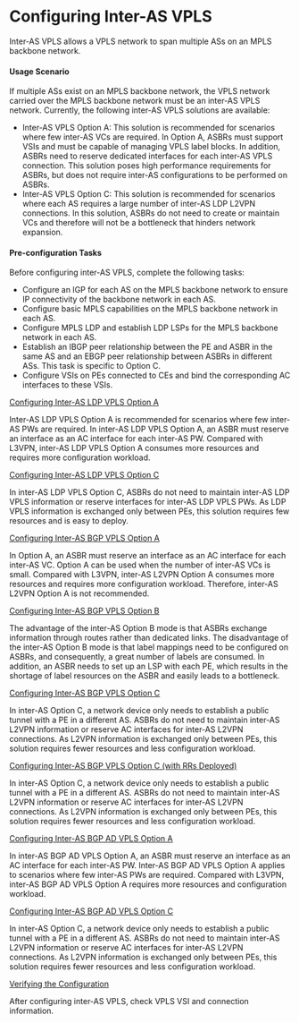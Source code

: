 Configuring Inter-AS VPLS
=========================

Inter-AS VPLS allows a VPLS network to span multiple ASs on an MPLS backbone network.

#### Usage Scenario

If multiple ASs exist on an MPLS backbone network, the VPLS network carried over the MPLS backbone network must be an inter-AS VPLS network. Currently, the following inter-AS VPLS solutions are available:

* Inter-AS VPLS Option A: This solution is recommended for scenarios where few inter-AS VCs are required. In Option A, ASBRs must support VSIs and must be capable of managing VPLS label blocks. In addition, ASBRs need to reserve dedicated interfaces for each inter-AS VPLS connection. This solution poses high performance requirements for ASBRs, but does not require inter-AS configurations to be performed on ASBRs.
* Inter-AS VPLS Option C: This solution is recommended for scenarios where each AS requires a large number of inter-AS LDP L2VPN connections. In this solution, ASBRs do not need to create or maintain VCs and therefore will not be a bottleneck that hinders network expansion.


#### Pre-configuration Tasks

Before configuring inter-AS VPLS, complete the following tasks:

* Configure an IGP for each AS on the MPLS backbone network to ensure IP connectivity of the backbone network in each AS.
* Configure basic MPLS capabilities on the MPLS backbone network in each AS.
* Configure MPLS LDP and establish LDP LSPs for the MPLS backbone network in each AS.
* Establish an IBGP peer relationship between the PE and ASBR in the same AS and an EBGP peer relationship between ASBRs in different ASs. This task is specific to Option C.
* Configure VSIs on PEs connected to CEs and bind the corresponding AC interfaces to these VSIs.


[Configuring Inter-AS LDP VPLS Option A](../../../../software/nev8r10_vrpv8r16/user/vrp/dc_vrp_vpls_cfg_6024.html)

Inter-AS LDP VPLS Option A is recommended for scenarios where few inter-AS PWs are required. In inter-AS LDP VPLS Option A, an ASBR must reserve an interface as an AC interface for each inter-AS PW. Compared with L3VPN, inter-AS LDP VPLS Option A consumes more resources and requires more configuration workload. 

[Configuring Inter-AS LDP VPLS Option C](../../../../software/nev8r10_vrpv8r16/user/vrp/dc_vrp_vpls_cfg_6025.html)

In inter-AS LDP VPLS Option C, ASBRs do not need to maintain inter-AS LDP VPLS information or reserve interfaces for inter-AS LDP VPLS PWs. As LDP VPLS information is exchanged only between PEs, this solution requires few resources and is easy to deploy.

[Configuring Inter-AS BGP VPLS Option A](../../../../software/nev8r10_vrpv8r16/user/vrp/dc_vrp_vpls_cfg_6016.html)

In Option A, an ASBR must reserve an interface as an AC interface for each inter-AS VC. Option A can be used when the number of inter-AS VCs is small. Compared with L3VPN, inter-AS L2VPN Option A consumes more resources and requires more configuration workload. Therefore, inter-AS L2VPN Option A is not recommended.

[Configuring Inter-AS BGP VPLS Option B](../../../../software/nev8r10_vrpv8r16/user/vrp/dc_vrp_vpls_cfg_6016_1.html)

The advantage of the inter-AS Option B mode is that ASBRs exchange information through routes rather than dedicated links. The disadvantage of the inter-AS Option B mode is that label mappings need to be configured on ASBRs, and consequently, a great number of labels are consumed. In addition, an ASBR needs to set up an LSP with each PE, which results in the shortage of label resources on the ASBR and easily leads to a bottleneck.

[Configuring Inter-AS BGP VPLS Option C](../../../../software/nev8r10_vrpv8r16/user/vrp/dc_vrp_vpls_cfg_6017.html)

In inter-AS Option C, a network device only needs to establish a public tunnel with a PE in a different AS. ASBRs do not need to maintain inter-AS L2VPN information or reserve AC interfaces for inter-AS L2VPN connections. As L2VPN information is exchanged only between PEs, this solution requires fewer resources and less configuration workload.

[Configuring Inter-AS BGP VPLS Option C (with RRs Deployed)](../../../../software/nev8r10_vrpv8r16/user/vrp/dc_vrp_vpls_cfg_6017_1.html)

In inter-AS Option C, a network device only needs to establish a public tunnel with a PE in a different AS. ASBRs do not need to maintain inter-AS L2VPN information or reserve AC interfaces for inter-AS L2VPN connections. As L2VPN information is exchanged only between PEs, this solution requires fewer resources and less configuration workload.

[Configuring Inter-AS BGP AD VPLS Option A](../../../../software/nev8r10_vrpv8r16/user/vrp/dc_vrp_vpls_cfg_6050.html)

In inter-AS BGP AD VPLS Option A, an ASBR must reserve an interface as an AC interface for each inter-AS PW. Inter-AS BGP AD VPLS Option A applies to scenarios where few inter-AS PWs are required. Compared with L3VPN, inter-AS BGP AD VPLS Option A requires more resources and configuration workload.

[Configuring Inter-AS BGP AD VPLS Option C](../../../../software/nev8r10_vrpv8r16/user/vrp/dc_vrp_vpls_cfg_6051.html)

In inter-AS Option C, a network device only needs to establish a public tunnel with a PE in a different AS. ASBRs do not need to maintain inter-AS L2VPN information or reserve AC interfaces for inter-AS L2VPN connections. As L2VPN information is exchanged only between PEs, this solution requires fewer resources and less configuration workload.

[Verifying the Configuration](../../../../software/nev8r10_vrpv8r16/user/vrp/dc_vrp_vpls_cfg_6026.html)

After configuring inter-AS VPLS, check VPLS VSI and connection information.